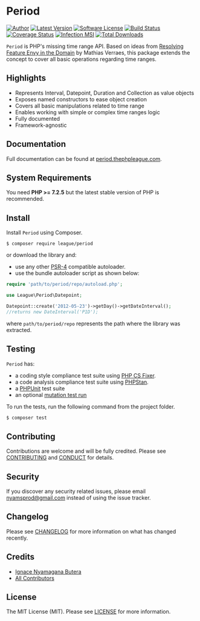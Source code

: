 Period
============

[![Author](http://img.shields.io/badge/author-@nyamsprod-blue.svg?style=flat-square)](https://twitter.com/nyamsprod)
[![Latest Version](https://img.shields.io/github/release/thephpleague/period.svg?style=flat-square)](https://github.com/thephpleague/period/releases)
[![Software License](https://img.shields.io/badge/license-MIT-brightgreen.svg?style=flat-square)](LICENSE)
[![Build Status](https://img.shields.io/travis/thephpleague/period/master.svg?style=flat-square)](https://travis-ci.org/thephpleague/period)
[![Coverage Status](https://img.shields.io/scrutinizer/coverage/g/thephpleague/period.svg?style=flat-square)](https://scrutinizer-ci.com/g/thephpleague/period/code-structure)
[![Infection MSI](https://badge.stryker-mutator.io/github.com/thephpleague/period/master)](https://infection.github.io)
[![Total Downloads](https://img.shields.io/packagist/dt/league/period.svg?style=flat-square)](https://packagist.org/packages/league/period)

`Period` is PHP's missing time range API. Based on ideas from [Resolving Feature Envy in the Domain](http://verraes.net/2014/08/resolving-feature-envy-in-the-domain/) by Mathias Verraes, this package extends the concept to cover all basic operations regarding time ranges.

## Highlights

- Represents Interval, Datepoint, Duration and Collection as value objects
- Exposes named constructors to ease object creation
- Covers all basic manipulations related to time range
- Enables working with simple or complex time ranges logic
- Fully documented
- Framework-agnostic

Documentation
-------

Full documentation can be found at [period.thephpleague.com](http://period.thephpleague.com).

System Requirements
-------

You need **PHP >= 7.2.5** but the latest stable version of PHP is recommended.

Install
-------

Install `Period` using Composer.

```
$ composer require league/period
```

or download the library and:

- use any other [PSR-4](http://www.php-fig.org/psr/psr-4/) compatible autoloader.
- use the bundle autoloader script as shown below:

~~~php
require 'path/to/period/repo/autoload.php';

use League\Period\Datepoint;

Datepoint::create('2012-05-23')->getDay()->getDateInterval();
//returns new DateInterval('P1D');
~~~

where `path/to/period/repo` represents the path where the library was extracted.

Testing
-------

`Period` has:

- a coding style compliance test suite using [PHP CS Fixer](http://cs.sensiolabs.org/).
- a code analysis compliance test suite using [PHPStan](https://github.com/phpstan/phpstan).
- a [PHPUnit](https://phpunit.de) test suite
- an optional [mutation test run](https://github.com/infection/infection)

To run the tests, run the following command from the project folder.


``` bash
$ composer test
```

Contributing
-------

Contributions are welcome and will be fully credited. Please see [CONTRIBUTING](.github/CONTRIBUTING.md) and [CONDUCT](CONDUCT.md) for details.

Security
-------

If you discover any security related issues, please email nyamsprod@gmail.com instead of using the issue tracker.

Changelog
-------

Please see [CHANGELOG](CHANGELOG.md) for more information on what has changed recently.

Credits
-------

- [Ignace Nyamagana Butera](https://github.com/nyamsprod)
- [All Contributors](https://github.com/thephpleague/period/graphs/contributors)

License
-------

The MIT License (MIT). Please see [LICENSE](LICENSE) for more information.
